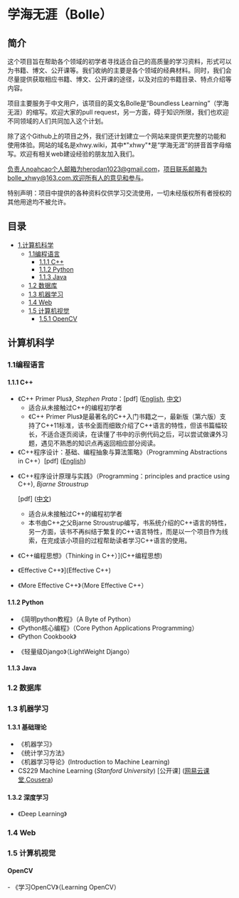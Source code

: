 # 学海无涯（Bolle）

## 简介

这个项目旨在帮助各个领域的初学者寻找适合自己的高质量的学习资料，形式可以为书籍、博文、公开课等。我们收纳的主要是各个领域的经典材料。同时，我们会尽量提供获取相应书籍、博文、公开课的途径，以及对应的书籍目录、特点介绍等内容。

项目主要服务于中文用户，该项目的英文名Bolle是“Boundless Learning”（学海无涯）的缩写。欢迎大家的pull request，另一方面，碍于知识所限，我们也欢迎不同领域的人们共同加入这个计划。

除了这个Github上的项目之外，我们还计划建立一个网站来提供更完整的功能和使用体验。网站的域名是xhwy.wiki，其中*"xhwy"*是“学海无涯”的拼音首字母缩写。欢迎有相关web建设经验的朋友加入我们。

负责人noahcao个人邮箱为herodan1023@gmail.com，项目联系邮箱为bolle_xhwy@163.com.欢迎所有人的意见和参与。

特别声明：项目中提供的各种资料仅供学习交流使用，一切未经版权所有者授权的其他用途均不被允许。

## 目录

* [1.计算机科学](#cs)
  * [1.1编程语言](#pl)
    * [1.1.1 C++](#cpp)
    * [1.1.2 Python](#py)
    * [1.1.3 Java](#java)
  * [1.2 数据库](#database)
  * [1.3 机器学习](#ml)
  * [1.4 Web](#web)
  * [1.5 计算机视觉](#cv)
    * [1.5.1 OpenCV](#opencv)



<h2 id="cs">计算机科学</h2>

<h3 id="pl">1.1编程语言</h3>

<h4 id="cpp">1.1.1 C++</h4>

* 《C++ Primer Plus》, *Stephen Prata*：[pdf] ([English](http://pan.baidu.com/s/1kUY8tPP), [中文](http://pan.baidu.com/s/1o7LBbqq))
  * 适合从未接触过C++的编程初学者
  * 《C++ Primer Plus》是最著名的C++入门书籍之一，最新版（第六版）支持了C++11标准，该书全面而细致介绍了C++语言的特性，但该书篇幅较长，不适合逐页阅读，在读懂了书中的示例代码之后，可以尝试做课外习题，遇见不熟悉的知识点再返回相应部分阅读。
* 《C++程序设计：基础、编程抽象与算法策略》（Programming Abstractions in C++）[pdf] ([English](http://pan.baidu.com/s/1nv8wgkD))

- 《C++程序设计原理与实践》（Programming：principles and practice using C++), *Bjarne Stroustrup*

  [pdf] ([中文](http://pan.baidu.com/s/1dFEcenn))

  * 适合从未接触过C++的编程初学者
  * 本书由C++之父Bjarne Stroustrup编写，书系统介绍的C++语言的特性，另一方面，该书不再纠结于繁复的C++语言特性，而是以一个项目作为线索，在完成该小项目的过程帮助读者学习C++语言的使用。

- 《C++编程思想》（Thinking in C++）](C++编程思想)

- 《Effective C++》](Effective C++)

- 《More Effective C++》（More Effective C++）

<h4 id="py">1.1.2 Python</h4>

- 《简明python教程》（A Byte of Python）
- 《Python核心编程》（Core Python Applications Programming）
- 《Python Cookbook》

* 《轻量级Django》（LightWeight Django）

<h4 id="java">1.1.3 Java</h4>

<h3 id="database">1.2 数据库</h3>

<h3 id="ml">1.3 机器学习</h3>

<h4 id="1.3.1">1.3.1 基础理论</h4>

* 《机器学习》
* 《统计学习方法》
* 《机器学习导论》(Introduction to Machine Learning)
* CS229 Machine Learning (*Stanford University*) [公开课] ([网易云课堂](http://open.163.com/special/opencourse/machinelearning.html),[Cousera](https://www.coursera.org/learn/machine-learning))

<h4 id="dl">1.3.2 深度学习</h4>

* 《Deep Learning》

<h3 id="web">1.4 Web</h3>

<h3 id="cv">1.5 计算机视觉</h3>

<h4 id="opencv">OpenCV</h4>
- 《学习OpenCV》（Learning OpenCV）
